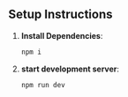 ## Setup Instructions

1. **Install Dependencies**:
   ```bash
   npm i

2. **start development server**:
   ```bash
   npm run dev
